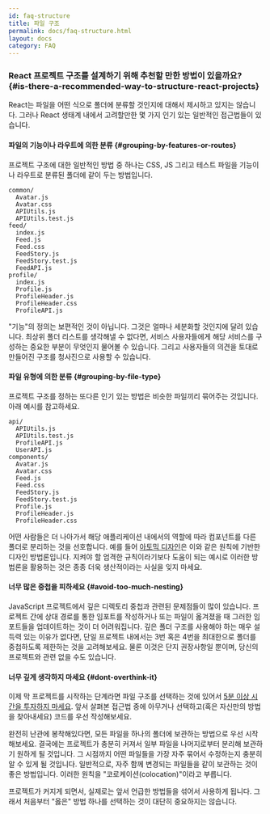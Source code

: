 ```yaml
---
id: faq-structure
title: 파일 구조
permalink: docs/faq-structure.html
layout: docs
category: FAQ
---
```


### React 프로젝트 구조를 설계하기 위해 추천할 만한 방법이 있을까요? {#is-there-a-recommended-way-to-structure-react-projects}

React는 파일을 어떤 식으로 폴더에 분류할 것인지에 대해서 제시하고 있지는 않습니다. 그러나 React 생태계 내에서 고려할만한 몇 가지 인기 있는 일반적인 접근법들이 있습니다.

#### 파일의 기능이나 라우트에 의한 분류 {#grouping-by-features-or-routes}

프로젝트 구조에 대한 일반적인 방법 중 하나는 CSS, JS 그리고 테스트 파일을 기능이나 라우트로 분류된 폴더에 같이 두는 방법입니다.

```
common/
  Avatar.js
  Avatar.css
  APIUtils.js
  APIUtils.test.js
feed/
  index.js
  Feed.js
  Feed.css
  FeedStory.js
  FeedStory.test.js
  FeedAPI.js
profile/
  index.js
  Profile.js
  ProfileHeader.js
  ProfileHeader.css
  ProfileAPI.js
```

"기능"의 정의는 보편적인 것이 아닙니다. 그것은 얼마나 세분화할 것인지에 달려 있습니다. 최상위 폴더 리스트를 생각해낼 수 없다면, 서비스 사용자들에게 해당 서비스를 구성하는 중요한 부분이 무엇인지 물어볼 수 있습니다. 그리고 사용자들의 의견을 토대로 만들어진 구조를 청사진으로 사용할 수 있습니다.

#### 파일 유형에 의한 분류 {#grouping-by-file-type}

프로젝트 구조를 정하는 또다른 인기 있는 방법은 비슷한 파일끼리 묶어주는 것입니다. 아래 예시를 참고하세요.

```
api/
  APIUtils.js
  APIUtils.test.js
  ProfileAPI.js
  UserAPI.js
components/
  Avatar.js
  Avatar.css
  Feed.js
  Feed.css
  FeedStory.js
  FeedStory.test.js
  Profile.js
  ProfileHeader.js
  ProfileHeader.css
```

어떤 사람들은 더 나아가서 해당 애플리케이션 내에서의 역할에 따라 컴포넌트를 다른 폴더로 분리하는 것을 선호합니다. 예를 들어 [아토믹 디자인](http://bradfrost.com/blog/post/atomic-web-design/)은 이와 같은 원칙에 기반한 디자인 방법론입니다. 지켜야 할 엄격한 규칙이라기보다 도움이 되는 예시로 이러한 방법론을 활용하는 것은 종종 더욱 생산적이라는 사실을 잊지 마세요.

#### 너무 많은 중첩을 피하세요 {#avoid-too-much-nesting}

JavaScript 프로젝트에서 깊은 디렉토리 중첩과 관련된 문제점들이 많이 있습니다. 프로젝트 간에 상대 경로를 통한 임포트를 작성하거나 또는 파일이 옮겨졌을 때 그러한 임포트들을 업데이트하는 것이 더 어려워집니다. 깊은 폴더 구조를 사용해야 하는 매우 설득력 있는 이유가 없다면, 단일 프로젝트 내에서는 3번 혹은 4번을 최대한으로 폴더를 중첩하도록 제한하는 것을 고려해보세요. 물론 이것은 단지 권장사항일 뿐이며, 당신의 프로젝트와 관련 없을 수도 있습니다. 

#### 너무 깊게 생각하지 마세요 {#dont-overthink-it}

이제 막 프로젝트를 시작하는 단계라면 파일 구조를 선택하는 것에 있어서 [5분 이상 시간을 투자하지 마세요](https://en.wikipedia.org/wiki/Analysis_paralysis). 앞서 살펴본 접근법 중에 아무거나 선택하고(혹은 자신만의 방법을 찾아내세요) 코드를 우선 작성해보세요.

완전히 난관에 봉착해있다면, 모든 파일을 하나의 폴더에 보관하는 방법으로 우선 시작해보세요. 결국에는 프로젝트가 충분히 커져서 일부 파일을 나머지로부터 분리해 보관하기 원하게 될 것입니다. 그 시점까지 어떤 파일들을 가장 자주 묶어서 수정하는지 충분히 알 수 있게 될 것입니다. 일반적으로, 자주 함께 변경되는 파일들을 같이 보관하는 것이 좋은 방법입니다. 이러한 원칙을 "코로케이션(colocation)"이라고 부릅니다.

프로젝트가 커지게 되면서, 실제로는 앞서 언급한 방법들을 섞어서 사용하게 됩니다. 그래서 처음부터 "옳은" 방법 하나를 선택하는 것이 대단히 중요하지는 않습니다.